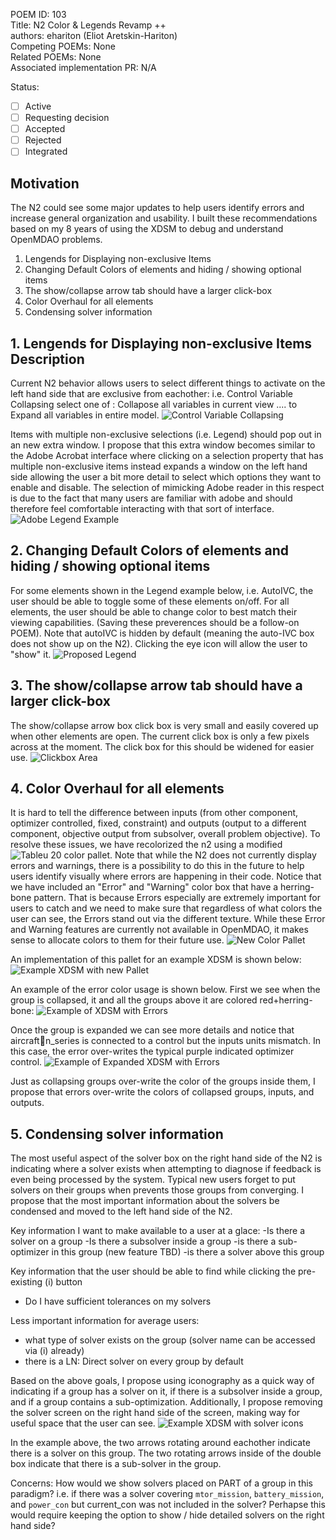 POEM ID: 103  
Title: N2 Color & Legends Revamp ++  
authors: ehariton (Eliot Aretskin-Hariton)  
Competing POEMs: None  
Related POEMs:  None  
Associated implementation PR: N/A  

Status:  

- [ ] Active  
- [ ] Requesting decision  
- [ ] Accepted  
- [ ] Rejected  
- [ ] Integrated  

## Motivation

The N2 could see some major updates to help users identify errors and increase general organization and usability. I built these recommendations based on my 8 years of using the XDSM to debug and understand OpenMDAO problems.

1. Lengends for Displaying non-exclusive Items
2. Changing Default Colors of elements and hiding / showing optional items
3. The show/collapse arrow tab should have a larger click-box
4. Color Overhaul for all elements
5. Condensing solver information

## 1. Lengends for Displaying non-exclusive Items Description

Current N2 behavior allows users to select different things to activate on the left hand side that are exclusive from eachother: i.e. Control Variable Collapsing select one of : Collapose all variables in current view .... to Expand all variables in entire model.
![Control Variable Collapsing](POEM_103/control_var_collapsing.png)

Items with multiple non-exclusive selections (i.e. Legend) should pop out in an new extra window. I propose that this extra window becomes similar to the Adobe Acrobat interface where clicking on a selection property that has multiple non-exclusive items instead expands a window on the left hand side allowing the user a bit more detail to select which options they want to enable and disable. The selection of mimicking Adobe reader in this respect is due to the fact that many users are familiar with adobe and should therefore feel comfortable interacting with that sort of interface.
![Adobe Legend Example](POEM_103/adobe_example_legend.png)

## 2. Changing Default Colors of elements and hiding / showing optional items
For some elements shown in the Legend example below, i.e. AutoIVC, the user should be able to toggle some of these elements on/off. For all elements, the user should be able to change color to best match their viewing capabilities. (Saving these preverences should be a follow-on POEM). Note that autoIVC is hidden by default (meaning the auto-IVC box does not show up on the N2). Clicking the eye icon will allow the user to "show" it.
![Proposed Legend](POEM_103/legend.png)

## 3. The show/collapse arrow tab should have a larger click-box
The show/collapse arrow box click box is very small and easily covered up when other elements are open. The current click box is only a few pixels across at the moment. The click box for this should be widened for easier use.
![Clickbox Area](POEM_103/clickbox_area.jpg)

## 4. Color Overhaul for all elements
It is hard to tell the difference between inputs (from other component, optimizer controlled, fixed, constraint) and outputs (output to a different component, objective output from subsolver, overall problem objective). To resolve these issues, we have recolorized the n2 using a modified ![Tableu 20 color pallet](https://yutannihilation.github.io/allYourFigureAreBelongToUs/ggthemes/tableau_color_pal/). Note that while the N2 does not currently display errors and warnings, there is a possibility to do this in the future to help users identify visually where errors are happening in their code. Notice that we have included an "Error" and "Warning" color box that have a herring-bone pattern. That is because Errors especially are extremely important for users to catch and we need to make sure that regardless of what colors the user can see, the Errors stand out via the different texture. While these Error and Warning features are currently not available in OpenMDAO, it makes sense to allocate colors to them for their future use.
![New Color Pallet](POEM_103/color_pallet.jpg)

An implementation of this pallet for an example XDSM is shown below:
![Example XDSM with new Pallet](POEM_103/N2_recolor.jpg)

An example of the error color usage is shown below. First we see when the group is collapsed, it and all the groups above it are colored red+herring-bone:
![Example of XDSM with Errors](POEM_103/n2_with_error.jpg)

Once the group is expanded we can see more details and notice that aircraft:battery:n_series is connected to a control but the inputs units mismatch. In this case, the error over-writes the typical purple indicated optimizer control.
![Example of Expanded XDSM with Errors](POEM_103/N2_with_error_traced.jpg)

Just as collapsing groups over-write the color of the groups inside them, I propose that errors over-write the colors of collapsed groups, inputs, and outputs.

## 5. Condensing solver information
The most useful aspect of the solver box on the right hand side of the N2 is indicating where a solver exists when attempting to diagnose if feedback is even being processed by the system. Typical new users forget to put solvers on their groups when prevents those groups from converging. I propose that the most important information about the solvers be condensed and moved to the left hand side of the N2.

Key information I want to make available to a user at a glace:
-Is there a solver on a group
-Is there a subsolver inside a group
-is there a sub-optimizer in this group (new feature TBD)
-is there a solver above this group

Key information that the user should be able to find while clicking the pre-existing (i) button
- Do I have sufficient tolerances on my solvers

Less important information for average users:
- what type of solver exists on the group (solver name can be accessed via (i) already)
- there is a LN: Direct solver on every group by default

Based on the above goals, I propose using iconography as a quick way of indicating if a group has a solver on it, if there is a subsolver inside a group, and if a group contains a sub-optimization. Additionally, I propose removing the solver screen on the right hand side of the screen, making way for useful space that the user can see.
![Example XDSM with solver icons](POEM_103/N2_solver_icons.jpg)

In the example above, the two arrows rotating around eachother indicate there is a solver on this group. 
The two rotating arrows inside of the double box indicate that there is a sub-solver in the group.

Concerns: How would we show solvers placed on PART of a group in this paradigm? i.e. if there was a solver covering `mtor_mission`, `battery_mission`, and `power_con` but current_con was not included in the solver? 
Perhapse this would require keeping the option to show / hide detailed solvers on the right hand side?